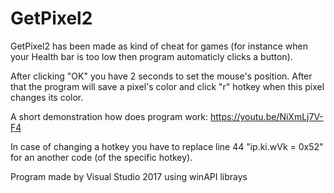 # GetPixel2
GetPixel2 has been made as kind of cheat for games (for instance when your Health bar is too low then program automaticly clicks a button).

After clicking "OK" you have 2 seconds to set the mouse's position. After that the program will save a pixel's color and click "r" hotkey when this pixel changes its color.

A short demonstration how does program work: https://youtu.be/NiXmLj7V-F4

In case of changing a hotkey you have to replace line 44 "ip.ki.wVk = 0x52" for an another code (of the specific hotkey).

Program made by Visual Studio 2017 using winAPI librays
